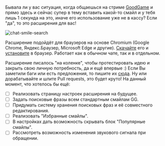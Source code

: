 Бывала ли у вас ситуация, когда общаешься на стриме [GoodGame](https://goodgame.ru) и прямо здесь и сейчас супер в тему вставить какой-то смайл и у тебя лишь 1 секунда на это, иначе его использование уже не в кассу? Если "да", то это расширения для вас!

![chat-smile-search](https://user-images.githubusercontent.com/20075333/225253624-9e3b9a62-44be-4745-bfc4-f7eeb4a989b4.gif)

Расширение подойдёт для браузеров на основе Chromium (Google Chrome, Яндекс.Браузер, Microsoft Edge и другие). [Скачайте](https://github.com/campusboy87/gg-smile-helper/archive/refs/heads/master.zip) его и [установите](https://youtu.be/toEYQprOZcQ?t=191) в браузер. Работает как в обычном чате, так и в отдельном.

Расширение писалось "на коленке", чтобы протестировать идею и закрыть свою личную потребность, да и ещё впервые :) Если Вы заметили баги или есть предложения, то пишите их [сюда](https://github.com/campusboy87/gg-smile-helper/issues). Ну или дорабатывайте и шлите Pull requests, это будет круто! На данный момент, что хотелось бы ещё:
- [ ] Реализовать страницу настроек расширения на будущее.
- [ ] Задать поисковые фразы всем стандартным смайлам GG.
- [ ] Придумать систему хранения поисковых фраз и её совместного редактирования.
- [ ] Реализовать "Избранные смайлы".
- [ ] В настройках дать возможность скрывать блок "Популярные смайлы".
- [ ] Рассмотреть возможность изменения звукового сигнала при обращении.
